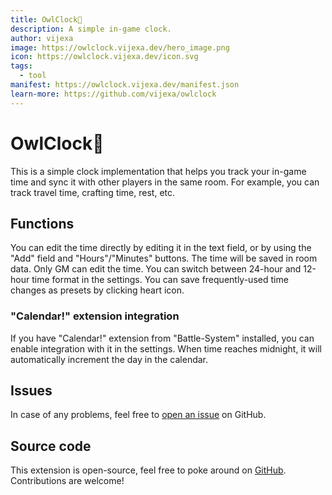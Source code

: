 ```yaml
---
title: OwlClock🦉
description: A simple in-game clock.
author: vijexa
image: https://owlclock.vijexa.dev/hero_image.png
icon: https://owlclock.vijexa.dev/icon.svg
tags:
  - tool
manifest: https://owlclock.vijexa.dev/manifest.json
learn-more: https://github.com/vijexa/owlclock
---
```

# OwlClock🦉

This is a simple clock implementation that helps you track your in-game time and sync it with other players in the same room. For example, you can track travel time, crafting time, rest, etc. 

## Functions

You can edit the time directly by editing it in the text field, or by using the "Add" field and "Hours"/"Minutes" buttons. The time will be saved in room data. Only GM can edit the time. You can switch between 24-hour and 12-hour time format in the settings. You can save frequently-used time changes as presets by clicking heart icon.

### "Calendar!" extension integration

If you have "Calendar!" extension from "Battle-System" installed, you can enable integration with it in the settings. When time reaches midnight, it will automatically increment the day in the calendar.

## Issues

In case of any problems, feel free to [open an issue](https://github.com/vijexa/owlclock/issues/new) on GitHub. 

## Source code

This extension is open-source, feel free to poke around on [GitHub](https://github.com/vijexa/owlclock). Contributions are welcome!
